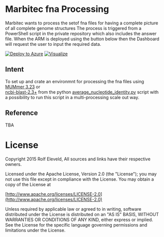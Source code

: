 # Marbitec fna Processing
Marbitec wants to process the setof fna files for having a complete picture of all complete genome structures
The process is triggered from a PowerShell script in the private repository which also includes the answer file.
When the ARM is deployed using the button below then the Dashboard will request the user to input the required data.

[![Deploy to Azure](http://azuredeploy.net/deploybutton.png)](https://portal.azure.com/#create/Microsoft.Template/uri/https%3A%2F%2Fraw.githubusercontent.com%2FRolfEleveld%2Fsquealing-octo-rutabaga%2Fmaster%2Fazuredeploy.json)
[![Visualize](http://armviz.io/visualizebutton.png)](http://armviz.io/#/?load=https://raw.githubusercontent.com/RolfEleveld/squealing-octo-rutabaga/master/azuredeploy.json)

## Intent
To set up and crate an environmnt for processing the fna files using [MUMmer 3.23](http://mummer.sourceforge.net) or   
[ncbi-blast-2.3+](ftp://ftp.ncbi.nih.gov/blast/) from the python [average_nucleotide_identity.py](https://github.com/widdowquinn/pyani) script with a possibility to run this script in a multi-processing scale out way.

## Reference
TBA

# License
Copyright 2015 Rolf Eleveld, All sources and links have their respective owners.

Licensed under the Apache License, Version 2.0 (the "License");
you may not use this file except in compliance with the License.
You may obtain a copy of the License at

[http://www.apache.org/licenses/LICENSE-2.0](http://www.apache.org/licenses/LICENSE-2.0)

Unless required by applicable law or agreed to in writing, software
distributed under the License is distributed on an "AS IS" BASIS,
WITHOUT WARRANTIES OR CONDITIONS OF ANY KIND, either express or implied.
See the License for the specific language governing permissions and
limitations under the License.
